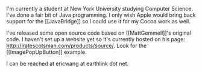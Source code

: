 

I'm currently a student at New York University studying Computer Science. I've done a fair bit of Java programming. I only wish Apple would bring back support for the [[JavaBridge]] so I could use it for my Cocoa work as well.

I've released some open source code based on [[MattGemmell]]'s original code. I haven't set up a website yet so it's currently hosted on his page: http://iratescotsman.com/products/source/. Look for the [[ImagePopUpButton]] example.

I can be reached at ericwang at earthlink dot net.